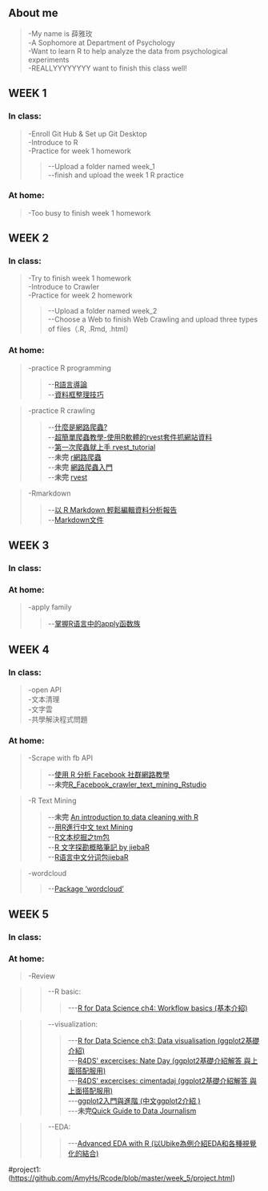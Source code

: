 ## About me
>-My name is 薛雅玫
><br>-A Sophomore at Department of Psychology
><br>-Want to learn R to help analyze the data from psychological experiments
><br>-REALLYYYYYYYY want to finish this class well!


## WEEK 1

###  In class: 
>-Enroll Git Hub & Set up Git Desktop
><br>-Introduce to R
><br>-Practice for week 1 homework
>>--Upload a folder named week_1
>><br>--finish and upload the week 1 R practice

### At home:
>-Too busy to finish week 1 homework


## WEEK 2

### In class:
>-Try to finish week 1 homework
><br>-Introduce to Crawler
><br>-Practice for week 2 homework
>>--Upload a folder named week_2
>><br>--Choose a Web to finish Web Crawling and upload three types of files（.R, .Rmd, .html）

### At home:
>-practice R programming
>>--[R語言導論](https://goo.gl/nmBF4t)
>><br>--[資料框整理技巧](https://goo.gl/Qrc77S)

>-practice R crawling
>>--[什麼是網路爬蟲?](http://www.largitdata.com/course/1/)
>><br>--[超簡單爬蟲教學-使用R軟體的rvest套件抓網站資料](http://brucehau.blogspot.tw/2016/09/rrvest.html)
>><br>--[第一次爬蟲就上手 rvest_tutorial](https://rpubs.com/SatoshiLiang/159348)
>><br>--**未完** [r網路爬蟲](http://www.hmwu.idv.tw/web/R/D02-hmwu_R-Crawler.pdf)
>><br>--**未完** [網路爬蟲入門](https://rstudio-pubs-static.s3.amazonaws.com/226877_056a6e4bdd734563a7405752e6fb83bc.html#(16))
>><br>--**未完** [rvest](https://www.rdocumentation.org/packages/rvest/versions/0.3.2)

>-Rmarkdown
>>--[以 R Markdown 輕鬆編輯資料分析報告](https://goo.gl/emKDgD)
>><br>--[Markdown文件](http://markdown.tw/#em)


## WEEK 3

### In class:

### At home:
>-apply family
>>--[掌握R语言中的apply函数族](http://blog.fens.me/r-apply/)


##  WEEK 4

### In class:
>-open API
><br>-文本清理
><br>-文字雲
><br>-共學解決程式問題

### At home:
>-Scrape with fb API
>>--[使用 R 分析 Facebook 社群網路教學](https://blog.gtwang.org/r/facebook-social-media-mining-with-r/)
>><br>--**未完**[R_Facebook_crawler_text_mining_Rstudio](https://kangliping.wordpress.com/2017/04/27/r_text_mining_fanpage_rstudio/)

>-R Text Mining
>>--**未完** [An introduction to data cleaning with R](https://cran.r-project.org/doc/contrib/de_Jonge+van_der_Loo-Introduction_to_data_cleaning_with_R.pdf)
>><br>--[用R進行中文 text Mining](http://rstudio-pubs-static.s3.amazonaws.com/12422_b2b48bb2da7942acaca5ace45bd8c60c.html)
>><br>--[R文本挖掘之tm包](http://yphuang.github.io/blog/2016/03/04/text-mining-tm-package/)
>><br>--[R 文字探勘概略筆記 by jiebaR](http://kanchengzxdfgcv.blogspot.tw/2017/04/r-by-jiebar.html)
>><br>--[R语言中文分词包jiebaR](http://blog.fens.me/r-word-jiebar/)

>-wordcloud
>>--[Package ‘wordcloud’](https://cran.r-project.org/web/packages/wordcloud/wordcloud.pdf)

## WEEK 5

### In class:

### At home:
>-Review

>>--R basic:
>>>---[R for Data Science ch4: Workflow basics (基本介紹)](http://r4ds.had.co.nz/workflow-basics.html)

>>--visualization:
>>>---[R for Data Science ch3: Data visualisation (ggplot2基礎介紹)](http://r4ds.had.co.nz/data-visualisation.html)
>>><br>---[R4DS' excercises: Nate Day (ggplot2基礎介紹解答 與上面搭配服用)](https://www.nateday.me/r4ds_exercises.html)
>>><br>---[R4DS' excercises: cimentadaj (ggplot2基礎介紹解答 與上面搭配服用)](https://github.com/cimentadaj/R4DS-Solutions/)
>>><br>---[ggplot2入門與進階 (中文ggplot2介紹 )](http://www.cellyse.com/how_to_use_gggplot2_part1/)
>>><br>---**未完**[Quick Guide to Data Journalism ](https://www.datacamp.com/community/blog/data-journalism-guide-tools)

>>--EDA:
>>>---[Advanced EDA with R (以Ubike為例介紹EDA和各種視覺化的結合)](https://dspim.github.io/A1-EDA-R/advanced-EDA.html)

#project1:(https://github.com/AmyHs/Rcode/blob/master/week_5/project.html)
